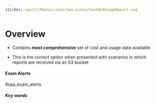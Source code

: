 ```yaml
---
sticker: vault//Media/icons/aws-icons/CostAndUsageReport.svg
---
```

# Overview
- Contains **most comprehensive** set of cost and usage data available

- This is the correct option when presented with scenarios in which reports are received via an S3 bucket

#### Exam Alerts
#saa_exam_alerts 

##### Key words